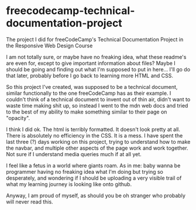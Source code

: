 # freecodecamp-technical-documentation-project
The project I did for freeCodeCamp's Technical Documentation Project in the Responsive Web Design Course

I am not totally sure, or maybe have no freaking idea, what these readme's are even for, except to give important information about files? Maybe I should be going and finding out what I'm supposed to put in here... I'll go do that later, probably before I go back to learning more HTML and CSS.

So this project I've created, was supposed to be a technical document, similar functionally to the one freeCodeCamp has as their example. I couldn't think of a technical document to invent out of thin air, didn't want to waste time making shit up, so instead I went to the mdn web docs and tried to the best of my ability to make something similar to their page on "opacity".

I think I did ok. The html is terribly formatted. It doesn't look pretty at all. There is absolutely no efficiency in the CSS. It is a mess. I have spent the last three (?) days working on this project, trying to understand how to make the navbar, and multiple other aspects of the page work and work together. Not sure if I understand media queries much if at all yet.

I feel like a fetus in a world where giants roam. As in me: baby wanna be programmer having no freaking idea what I'm doing but trying so desperately, and wondering if I should be uploading a very visible trail of what my learning journey is looking like onto github.

Anyway, I am proud of myself, as should you be oh stranger who probably will never read this. 